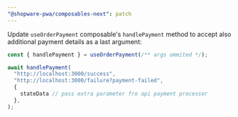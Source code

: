 ```yaml
---
"@shopware-pwa/composables-next": patch
---
```


Update `useOrderPayment` composable's `handlePayment` method to accept also additional payment details as a last argument:

```ts
const { handlePayment } = useOrderPayment(/** args ommited */);

await handlePayment(
  "http://localhost:3000/success",
  "http://localhost:3000/failure?payment-failed",
  {
    stateData // pass extra parameter fro api payment processor
  },
);

```